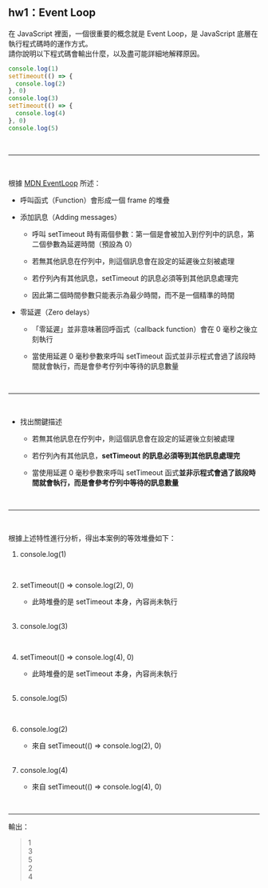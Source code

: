 ## hw1：Event Loop

在 JavaScript 裡面，一個很重要的概念就是 Event Loop，是 JavaScript 底層在執行程式碼時的運作方式。  
請你說明以下程式碼會輸出什麼，以及盡可能詳細地解釋原因。

``` js
console.log(1)
setTimeout(() => {
  console.log(2)
}, 0)
console.log(3)
setTimeout(() => {
  console.log(4)
}, 0)
console.log(5)
```

<br>

--- 

<br>

根據 [MDN EventLoop](https://developer.mozilla.org/zh-TW/docs/Web/JavaScript/EventLoop) 所述：

- 呼叫函式（Function）會形成一個 frame 的堆疊

- 添加訊息（Adding messages）

    - 呼叫 setTimeout 時有兩個參數：第一個是會被加入到佇列中的訊息，第二個參數為延遲時間（預設為 0）
        
    - 若無其他訊息在佇列中，則這個訊息會在設定的延遲後立刻被處理
    
    - 若佇列內有其他訊息，setTimeout 的訊息必須等到其他訊息處理完
        
    - 因此第二個時間參數只能表示為最少時間，而不是一個精準的時間

- 零延遲（Zero delays）

    - 「零延遲」並非意味著回呼函式（callback function）會在 0 毫秒之後立刻執行
        
    - 當使用延遲 0 毫秒參數來呼叫 setTimeout 函式並非示程式會過了該段時間就會執行，而是會參考佇列中等待的訊息數量

<br>


---

<br>


- 找出關鍵描述

    - 若無其他訊息在佇列中，則這個訊息會在設定的延遲後立刻被處理
    
    - 若佇列內有其他訊息，**setTimeout 的訊息必須等到其他訊息處理完**

    - 當使用延遲 0 毫秒參數來呼叫 setTimeout 函式**並非示程式會過了該段時間就會執行，而是會參考佇列中等待的訊息數量**

<br>

---

<br>

根據上述特性進行分析，得出本案例的等效堆疊如下：

1. console.log(1)

<br>

2. setTimeout(() => console.log(2), 0)
    
    - 此時堆疊的是 setTimeout 本身，內容尚未執行

    <br>

3. console.log(3)

<br>

4. setTimeout(() => console.log(4), 0)
    
    - 此時堆疊的是 setTimeout 本身，內容尚未執行

    <br>

5. console.log(5)
    
    <br>

6. console.log(2)
    
    - 來自 setTimeout(() => console.log(2), 0)

    <br>

7. console.log(4)
    
    - 來自 setTimeout(() => console.log(4), 0)

<br>

---

輸出：

> 1  
> 3  
> 5  
> 2  
> 4  
